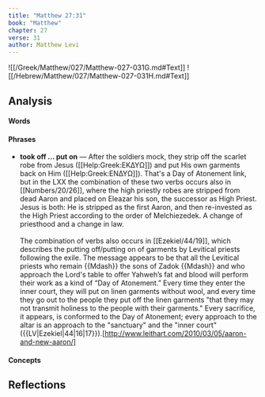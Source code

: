 ```yaml
---
title: "Matthew 27:31"
book: "Matthew"
chapter: 27
verse: 31
author: Matthew Levi
---
```

![[/Greek/Matthew/027/Matthew-027-031G.md#Text]]
![[/Hebrew/Matthew/027/Matthew-027-031H.md#Text]]

## Analysis

#### Words

#### Phrases
- **took off ... put on** — After the soldiers mock, they strip off the scarlet robe from Jesus ([[Help:Greek:ΕΚΔΥΩ]]) and put His own garments back on Him ([[Help:Greek:ΕΝΔΥΩ]]).  That's a Day of Atonement link, but in the LXX the combination of these two verbs occurs also in [[Numbers/20/26]], where the high priestly robes are stripped from dead Aaron and placed on Eleazar his son, the successor as High Priest.  Jesus is both: He is stripped as the first Aaron, and then re-invested as the High Priest according to the order of Melchiezedek.  A change of priesthood and a change in law. <br /><br />The combination of verbs also occurs in [[Ezekiel/44/19]], which describes the putting off/putting on of garments by Levitical priests following the exile.  The message appears to be that all the Levitical priests who remain {{Mdash}} the sons of Zadok {{Mdash}} and who approach the Lord's table to offer Yahweh’s fat and blood will perform their work as a kind of “Day of Atonement.”  Every time they enter the inner court, they will put on linen garments without wool, and every time they go out to the people they put off the linen garments "that they may not transmit holiness to the people with their garments."  Every sacrifice, it appears, is conformed to the Day of Atonement; every approach to the altar is an approach to the "sanctuary" and the "inner court" ({{LV|Ezekiel|44|16|17}}).[http://www.leithart.com/2010/03/05/aaron-and-new-aaron/]

#### Concepts

## Reflections
